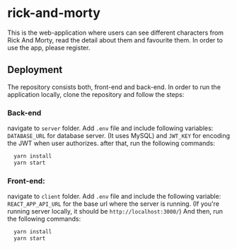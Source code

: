 # rick-and-morty

This is the web-application where users can see different characters from Rick And Morty, read the detail about them and favourite them. In order to use the app, please register. 



## Deployment

The repository consists both, front-end and back-end. In order to run the application locally, clone the repository and follow the steps:

### Back-end
navigate to ```server``` folder.  Add ```.env``` file and include following variables: ```DATABASE_URL``` for database server. (It uses MySQL) and ```JWT_KEY``` for encoding the JWT when user authorizes.
after that, run the following commands:
```bash
  yarn install
  yarn start
```


### Front-end:
navigate to ```client``` folder. Add ```.env``` file and include the following variable: ```REACT_APP_API_URL``` for the base url where the server is running. (If you're running server locally, it should be ```http://localhost:3000/```)
And then, run the following commands:
```bash
  yarn install
  yarn start
```
